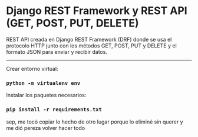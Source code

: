# Django REST Framework y REST API (GET, POST, PUT, DELETE)

REST API creada en Django REST Framework (DRF) donde se usa el protocolo HTTP junto con los métodos GET, POST, PUT y DELETE y el formato JSON para enviar y recibir datos.

<hr/>

Crear entorno virtual:
### `python -m virtualenv env`

Instalar los paquetes necesarios:
### `pip install -r requirements.txt`


sep, me tocó copiar lo hecho de otro lugar porque lo eliminé sin querer y me dió pereza volver hacer todo
